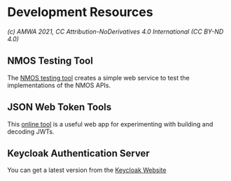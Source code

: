 
# Development Resources 
_(c) AMWA 2021, CC Attribution-NoDerivatives 4.0 International (CC BY-ND 4.0)_
 
## NMOS Testing Tool
The [NMOS testing tool](https://amwa-tv.github.io/nmos-testing/) creates a simple web service to test the implementations of the NMOS APIs.
 
## JSON Web Token Tools
This [online tool](https://jwt.io/#debugger-io) is a useful web app for experimenting with building and decoding JWTs.

## Keycloak Authentication Server
You can get a latest version from the [Keycloak Website](https://www.keycloak.org/getting-started)

<!--stackedit_data:
eyJoaXN0b3J5IjpbLTEwNzE2NTMxMzAsLTE4MTM1MTQyNThdfQ
==
-->
